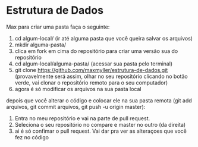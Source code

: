 # Estrutura de Dados
Max para criar uma pasta faça o seguinte:
1. cd algum-local/ (ir até alguma pasta que você queira salvar os arquivos)
2. mkdir alguma-pasta/
3. clica em fork em cima do repositório para criar uma versão sua do repositório
4. cd algum-local/alguma-pasta/ (acessar sua pasta pelo terminal)
5. git clone https://github.com/maxmyller/estrutura-de-dados.git (provavelmente será assim, olhar no seu repositório clicando no botão verde, vai clonar o repositório remoto para o seu computador)
6. agora é só modificar os arquivos na sua pasta local

depois que você alterar o código e colocar ele na sua pasta remota (git add arquivos, git commit arquivos, git push -u origin master):

1. Entra no meu repositório e vai na parte de pull request.
2. Seleciona o seu repositório no compare e master no outro (da direita)
3. ai é só confimar o pull request. Vai dar pra ver as alteraçoes que você fez no código
